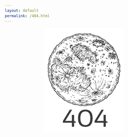```yaml
---
layout: default
permalink: /404.html
---
```


<img src="/assets/images/404.png" style="margin: auto; display: block;">
